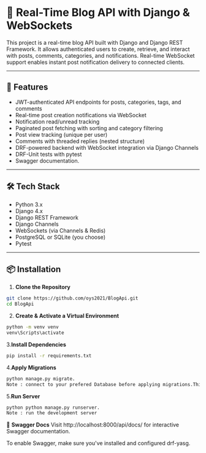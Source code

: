 # 📰 Real-Time Blog API with Django & WebSockets

This project is a real-time blog API built with Django and Django REST Framework. It allows authenticated users to create, retrieve, and interact with posts, comments, categories, and notifications. Real-time WebSocket support enables instant post notification delivery to connected clients. 

---

## 🚀 Features

-  JWT-authenticated API endpoints for posts, categories, tags, and comments
- Real-time post creation notifications via WebSocket
- Notification read/unread tracking
- Paginated post fetching with sorting and category filtering
- Post view tracking (unique per user)
- Comments with threaded replies (nested structure)
- DRF-powered backend with WebSocket integration via Django Channels
- DRF-Unit tests with pytest
- Swagger documentation.

---

## 🛠 Tech Stack

- Python 3.x
- Django 4.x
- Django REST Framework
- Django Channels
- WebSockets (via Channels & Redis)
- PostgreSQL or SQLite (you choose)
- Pytest
---



## 📦 Installation

1. **Clone the Repository**

```bash
git clone https://github.com/oys2021/BlogApi.git
cd BlogApi

```

2. **Create & Activate a Virtual Environment**

```bash
python -m venv venv
venv\Scripts\activate
```


3.**Install Dependencies**
```bash
pip install -r requirements.txt
```

4.**Apply Migrations**
```bash
python manage.py migrate.
Note : connect to your prefered Database before applying migrations.This current code uses Postgresql
```
5.**Run Server**
```bash
python python manage.py runserver.
Note : run the development server
```


 📘 **Swagger Docs**
Visit http://localhost:8000/api/docs/ for interactive Swagger documentation.

To enable Swagger, make sure you've installed and configured drf-yasg.
